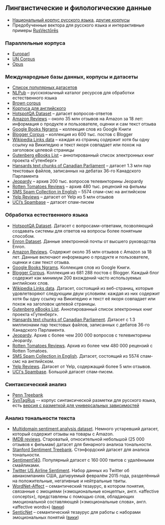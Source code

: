 ## Лингвистические и филологические данные
- [Национальный корпус русского языка](https://ruscorpora.ru/), [другие корпусы](https://ruscorpora.ru/new/corpora-other.html)
- Предобученные вектора для русского языка и интерактивные примеры [RusVectōrēs](https://rusvectores.org/ru/)

### Параллельные корпуса
- [Europarl](https://www.statmt.org/europarl/)  
- [UN Corpus](https://conferences.unite.un.org/UNCorpus/)  
- [Opus](http://opus.nlpl.eu/) 

### Международные базы данных, корпусы и датасеты
- [Список популярных датасетов](https://github.com/niderhoff/nlp-datasets)
- [NLPub](https://nlpub.ru/) – русскоязычный каталог ресурсов для обработки естественного языка
- [Brown corpus](http://icame.uib.no/brown/bcm.html) 
- [Корпуса для английского](https://aclweb.org/aclwiki/Corpora_for_English) 
- [HotspotQA Dataset](https://hotpotqa.github.io/) – датасет вопросов-ответов
- [Amazon Reviews](https://snap.stanford.edu/data/web-Amazon.html) – около 35 млн отзывов на Amazon за 18 лет: информация о продукте и пользователе, оценки и сам текст отзыва
- [Google Books Ngrams](https://aws.amazon.com/ru/datasets/google-books-ngrams/) – коллекция слов из Google Книги
- [Blogger Corpus](http://u.cs.biu.ac.il/~koppel/BlogCorpus.htm) – коллекция из 600 тыс. постов с Blogger
- [Wikipedia Links data](https://code.google.com/archive/p/wiki-links/downloads) – каждая из страниц содержит хотя бы одну ссылку на Википедию и текст якоря совпадает или похож на заголовок целевой страницы
- [Gutenberg eBooks List](https://www.gutenberg.org/wiki/Gutenberg:Offline_Catalogs) – аннотированный список электронных книг проекта «Гутенберг»
- [Hansards text chunks of Canadian Parliament](https://www.isi.edu/natural-language/download/hansard/) – датасет 1.3 млн пар текстовых файлов, записанных на дебатах 36-го Канадского Парламента
- [Jeopardy](https://www.reddit.com/r/datasets/comments/1uyd0t/200000_jeopardy_questions_in_a_json_file/) – архив 200 тыс. вопросов телевикторины Jeopardy
- [Rotten Tomatoes Reviews](https://drive.google.com/file/d/1w1TsJB-gmIkZ28d1j7sf1sqcPmHXw352/view) – архив 480 тыс. рецензий на фильмы
- [SMS Spam Collection in English](http://www.dt.fee.unicamp.br/~tiago/smsspamcollection/) – 5574 спам-смс на английском
- [Yelp Reviews](https://www.yelp.com/dataset) – датасет от Yelp из 5 млн отзывов
- [UCI’s Spambase](https://archive.ics.uci.edu/ml/datasets/Spambase) – датасет спам-писем


### Обработка естественного языка
- [HotspotQA Dataset](https://hotpotqa.github.io/). Датасет с вопросами-ответами, позволяющий создавать системы для ответов на вопросы более понятным способом.
- [Enron Dataset](https://www.cs.cmu.edu/~./enron/). Данные электронной почты от высшего руководства Enron.
- [Amazon Reviews](https://snap.stanford.edu/data/web-Amazon.html). Содержит около 35 млн отзывов с Amazon за 18 лет. Данные включают информацию о продукте и пользователе, оценки и сам текст отзыва.
- [Google Books Ngrams](https://aws.amazon.com/ru/datasets/google-books-ngrams/). Коллекция слов из Google Книги.
- [Blogger Corpus](http://u.cs.biu.ac.il/~koppel/BlogCorpus.htm). Коллекция из 681 288 постов с Blogger. Каждый блог содержит как минимум 200 вхождений часто используемых английских слов.
- [Wikipedia Links data](https://code.google.com/archive/p/wiki-links/downloads). Датасет, состоящий из веб-страниц, которые удовлетворяют следующим двум условиям: каждая из них содержит хотя бы одну ссылку на Википедию и текст её якоря совпадает или похож на заголовок целевой страницы.
- [Gutenberg eBooks List](https://www.gutenberg.org/wiki/Gutenberg:Offline_Catalogs). Аннотированный список электронных книг проекта «Гутенберг».
- [Hansards text chunks of Canadian Parliament](https://www.isi.edu/natural-language/download/hansard/). Датасет с 1.3 миллионами пар текстовых файлов, записанных с дебатов 36-го Канадского Парламента.
- [Jeopardy](https://www.reddit.com/r/datasets/comments/1uyd0t/200000_jeopardy_questions_in_a_json_file/). Архив с более чем 200 000 вопросов с телевикторины Jeopardy.
- [Rotten Tomatoes Reviews](https://drive.google.com/file/d/1w1TsJB-gmIkZ28d1j7sf1sqcPmHXw352/view). Архив из более чем 480 000 рецензий с Rotten Tomatoes.
- [SMS Spam Collection in English](http://www.dt.fee.unicamp.br/~tiago/smsspamcollection/). Датасет, состоящий из 5574 спам-смс на английском.
- [Yelp Reviews](https://www.yelp.com/dataset). Датасет от Yelp, содержащий более 5 млн отзывов.
- [UCI's Spambase](https://archive.ics.uci.edu/ml/datasets/Spambase). Большой датасет спам-писем.

### Синтаксический анализ
- [Penn Treebank](https://catalog.ldc.upenn.edu/LDC99T42)
- [SynTagRus](https://ru.wikipedia.org/wiki/%D0%A1%D0%B8%D0%BD%D0%A2%D0%B0%D0%B3%D0%A0%D1%83%D1%81) -- корпус синтаксической разметки для русского языка, есть [версия с разметкой для универсальных зависимостей](https://github.com/UniversalDependencies/UD_Russian-SynTagRus)

### Анализ тональности текста
- [Multidomain sentiment analysis dataset](http://www.cs.jhu.edu/~mdredze/datasets/sentiment/). Немного устаревший датасет, который содержит отзывы на товары с Amazon.
- [IMDB reviews](http://ai.stanford.edu/~amaas/data/sentiment/). Староватый, относительной небольшой (25 000 отзывов к фильмам) датасет для бинарного анализа тональности.
- [Stanford Sentiment Treebank](http://nlp.stanford.edu/sentiment/code.html). Стэнфордский датасет для анализа тональности.
- [Sentiment140](http://help.sentiment140.com/for-students/). Популярный датасет с 160 000 твитов с удалёнными смайликами.
- [Twitter US Airline Sentiment](https://www.kaggle.com/crowdflower/twitter-airline-sentiment). Набор данных из Twitter об авиакомпаниях США, датируемый февралём 2015 года, разделённый на положительные, негативные и нейтральные твиты.
- [WordNet-Affect](https://wndomains.fbk.eu/wnaffect.html) – семантический тезаурус, в котором понятия, связанные с эмоциями («эмоциональные концепты», англ. «affective concepts»), представлены с помощью слов, обладающих эмоциональной составляющей («эмоциональные слова», англ. «affective words») ([вики](https://ru.wikipedia.org/wiki/%D0%90%D0%BD%D0%B0%D0%BB%D0%B8%D0%B7_%D1%82%D0%BE%D0%BD%D0%B0%D0%BB%D1%8C%D0%BD%D0%BE%D1%81%D1%82%D0%B8_%D1%82%D0%B5%D0%BA%D1%81%D1%82%D0%B0#%D0%A1%D0%B5%D0%BC%D0%B0%D0%BD%D1%82%D0%B8%D1%87%D0%B5%D1%81%D0%BA%D0%B8%D0%B5_%D1%82%D0%B5%D0%B7%D0%B0%D1%83%D1%80%D1%83%D1%81%D1%8B))
- [SenticNet](https://sentic.net/) – семантический тезаурус для работы с наборами эмоциональных понятий ([вики](https://ru.wikipedia.org/wiki/%D0%90%D0%BD%D0%B0%D0%BB%D0%B8%D0%B7_%D1%82%D0%BE%D0%BD%D0%B0%D0%BB%D1%8C%D0%BD%D0%BE%D1%81%D1%82%D0%B8_%D1%82%D0%B5%D0%BA%D1%81%D1%82%D0%B0#%D0%A1%D0%B5%D0%BC%D0%B0%D0%BD%D1%82%D0%B8%D1%87%D0%B5%D1%81%D0%BA%D0%B8%D0%B5_%D1%82%D0%B5%D0%B7%D0%B0%D1%83%D1%80%D1%83%D1%81%D1%8B))